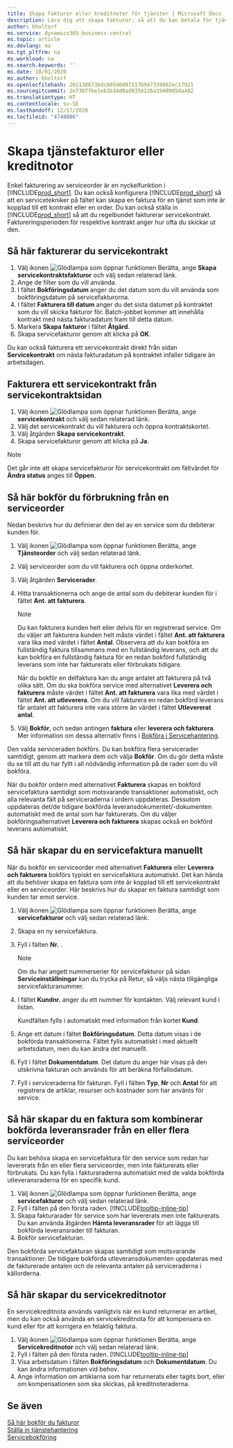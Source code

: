 ```yaml
---
title: Skapa fakturor eller kreditnotor för tjänster | Microsoft Docs
description: Lära dig att skapa fakturor, så att du kan betala för tjänsten.
author: bholtorf
ms.service: dynamics365-business-central
ms.topic: article
ms.devlang: na
ms.tgt_pltfrm: na
ms.workload: na
ms.search.keywords: ''
ms.date: 10/01/2020
ms.author: bholtorf
ms.openlocfilehash: 201138673bdc085d6097117b947359802ec17921
ms.sourcegitcommit: 2e7307fbe1eb3b34d0ad9356226a19409054a402
ms.translationtype: HT
ms.contentlocale: sv-SE
ms.lasthandoff: 12/17/2020
ms.locfileid: "4748086"
---
```

# <a name="create-service-invoices-or-credit-memos"></a>Skapa tjänstefakturor eller kreditnotor
Enkel fakturering av serviceorder är en nyckelfunktion i [!INCLUDE[prod_short](includes/prod_short.md)]. Du kan också konfigurera [!INCLUDE[prod_short](includes/prod_short.md)] så att en servicetekniker på fältet kan skapa en faktura för en tjänst som inte är kopplad till ett kontrakt eller en order. Du kan också ställa in [!INCLUDE[prod_short](includes/prod_short.md)] så att du regelbundet fakturerar servicekontrakt. Faktureringsperioden för respektive kontrakt anger hur ofta du skickar ut den.

## <a name="to-invoice-several-service-contracts"></a>Så här fakturerar du servicekontrakt

1. Välj ikonen ![Glödlampa som öppnar funktionen Berätta](media/ui-search/search_small.png "Berätta vad du vill göra"), ange **Skapa servicekontraktsfakturor** och välj sedan relaterad länk.  
2. Ange de filter som du vill använda.  
3. I fältet **Bokföringsdatum** anger du det datum som du vill använda som bokföringsdatum på servicefakturorna.  
4. I fältet **Fakturera till datum** anger du det sista datumet på kontraktet som du vill skicka fakturor för. Batch-jobbet kommer att innehålla kontrakt med nästa fakturadatum fram till detta datum.  
5. Markera **Skapa fakturor** i fältet **Åtgärd**.  
6. Skapa servicefakturor genom att klicka på **OK**.  
  
Du kan också fakturera ett servicekontrakt direkt från sidan **Servicekontrakt** om nästa fakturadatum på kontraktet infaller tidigare än arbetsdagen.

## <a name="to-invoice-a-service-contract-from-the-service-contract-page"></a>Fakturera ett servicekontrakt från servicekontraktsidan   
1. Välj ikonen ![Glödlampa som öppnar funktionen Berätta](media/ui-search/search_small.png "Berätta vad du vill göra"), ange **servicekontrakt** och välj sedan relaterad länk.  
2. Välj det servicekontrakt du vill fakturera och öppna kontraktskortet.  
3. Välj åtgärden **Skapa servicekontrakt**. 
4. Skapa servicefakturor genom att klicka på **Ja**.  
  
  > [!NOTE]  
  > Det går inte att skapa servicefakturor för servicekontrakt om fältvärdet för **Ändra status** anges till **Öppen**.  

## <a name="to-post-an-invoice-from-a-service-order"></a>Så här bokför du förbrukning från en serviceorder  
Nedan beskrivs hur du definierar den del av en service som du debiterar kunden för.  

1. Välj ikonen ![Glödlampa som öppnar funktionen Berätta](media/ui-search/search_small.png "Berätta vad du vill göra"), ange **Tjänsteorder** och välj sedan relaterad länk.  
2. Välj serviceorder som du vill fakturera och öppna orderkortet.  
3. Välj åtgärden **Servicerader**.  
4. Hitta transaktionerna och ange de antal som du debiterar kunden för i fältet **Ant. att fakturera**.  
  
   > [!NOTE]  
   > Du kan fakturera kunden helt eller delvis för en registrerad service. Om du väljer att fakturera kunden helt måste värdet i fältet **Ant. att fakturera** vara lika med värdet i fältet **Antal**. Observera att du kan bokföra en fullständig faktura tillsammans med en fullständig leverans, och att du kan bokföra en fullständig faktura för en redan bokförd fullständig leverans som inte har fakturerats eller förbrukats tidigare.  
   >  
   > När du bokför en delfaktura kan du ange antalet att fakturera på två olika sätt. Om du ska bokföra service med alternativet **Leverera och fakturera** måste värdet i fältet **Ant. att fakturera** vara lika med värdet i fältet  **Ant. att utleverera**. Om du vill fakturera en redan bokförd leverans får antalet att fakturera inte vara större än värdet i fältet **Utlevererat antal**.  
  
5. Välj **Bokför**, och sedan antingen **faktura** eller **leverera och fakturera**. Mer information om dessa alternativ finns i [Bokföra i Servicehantering](service-service-posting.md).  
  
 Den valda serviceraden bokförs. Du kan bokföra flera servicerader samtidigt, genom att markera dem och välja **Bokför**. Om du gör detta måste du se till att du har fyllt i all nödvändig information på de rader som du vill bokföra.  
  
 När du bokför ordern med alternativet **Fakturera** skapas en bokförd servicefaktura samtidigt som motsvarande transaktioner automatiskt, och alla relevanta fält på serviceraderna i ordern uppdateras. Dessutom uppdateras det/de tidigare bokförda leveransdokumentet/-dokumenten automatiskt med de antal som har fakturerats. Om du väljer bokföringsalternativet **Leverera och fakturera** skapas också en bokförd leverans automatiskt.

## <a name="to-create-a-service-invoice-manually"></a>Så här skapar du en servicefaktura manuellt  
När du bokför en serviceorder med alternativet **Fakturera** eller **Leverera och fakturera** bokförs typiskt en servicefaktura automatiskt. Det kan hända att du behöver skapa en faktura som inte är kopplad till ett servicekontrakt eller en serviceorder. Här beskrivs hur du skapar en faktura samtidigt som kunden tar emot service.  

1. Välj ikonen ![Glödlampa som öppnar funktionen Berätta](media/ui-search/search_small.png "Berätta vad du vill göra"), ange **servicefakturor** och välj sedan relaterad länk.  
2. Skapa en ny servicefaktura.  
3. Fyll i fälten **Nr.** .  
  
    > [!NOTE]  
    >  Om du har angett nummerserier för servicefakturor på sidan **Serviceinställningar** kan du trycka på Retur, så väljs nästa tillgängliga servicefakturanummer.  
  
4. I fältet **Kundnr.** anger du ett nummer för kontakten. Välj relevant kund i listan.  
  
    Kundfälten fylls i automatiskt med information från kortet **Kund**.  
  
5. Ange ett datum i fältet **Bokföringsdatum**. Detta datum visas i de bokförda transaktionerna. Fältet fylls automatiskt i med aktuellt arbetsdatum, men du kan ändra det manuellt.  
6. Fyll i fältet **Dokumentdatum**. Det datum du anger här visas på den utskrivna fakturan och används för att beräkna förfallodatum.  
7. Fyll i serviceraderna för fakturan. Fyll i fälten **Typ**, **Nr** och **Antal** för att registrera de artiklar, resurser och kostnader som har använts för service. 

## <a name="to-create-an-invoice-that-combines-posted-shipment-lines-from-one-or-more-service-orders"></a>Så här skapar du en faktura som kombinerar bokförda leveransrader från en eller flera serviceorder 
Du kan behöva skapa en servicefaktura för den service som redan har levererats från en eller flera serviceorder, men inte fakturerats eller förbrukats. Du kan fylla i fakturaraderna automatiskt med de valda bokförda utleveransraderna för en specifik kund.  

1. Välj ikonen ![Glödlampa som öppnar funktionen Berätta](media/ui-search/search_small.png "Berätta vad du vill göra"), ange **servicefakturor** och välj sedan relaterad länk.  
2. Fyll i fälten på den första raden. [!INCLUDE[tooltip-inline-tip](includes/tooltip-inline-tip_md.md)] 
3. Skapa fakturarader för service som har levererats men inte fakturerats. Du kan använda åtgärden **Hämta leveransrader** för att lägga till bokförda leveransrader till fakturan.  
4. Bokför servicefakturan.  
  
 Den bokförda servicefakturan skapas samtidigt som motsvarande transaktioner. De tidigare bokförda utleveransdokumenten uppdateras med de fakturerade antalen och de relevanta antalen på serviceraderna i källorderna.  

## <a name="to-create-a-service-credit-memo"></a>Så här skapar du servicekreditnotor  
En servicekreditnota används vanligtvis när en kund returnerar en artikel, men du kan också använda en servicekreditnota för att kompensera en kund eller för att korrigera en felaktig faktura.  

1. Välj ikonen ![Glödlampa som öppnar funktionen Berätta](media/ui-search/search_small.png "Berätta vad du vill göra"), ange **Servicekreditnotor** och välj sedan relaterad länk.  
2. Fyll i fälten på den första raden. [!INCLUDE[tooltip-inline-tip](includes/tooltip-inline-tip_md.md)]
3. Visa arbetsdatum i fälten **Bokföringsdatum** och **Dokumentdatum**. Du kan ändra informationen vid behov.    
4. Ange information om artiklarna som har returnerats eller tagits bort, eller om kompensationen som ska skickas, på kreditnoteraderna.  

## <a name="see-also"></a>Se även
[Så här bokför du fakturor](service-how-to-post-service-orders.md)  
[Ställa in tjänstehantering](service-setup-service.md)  
[Servicebokföring](service-service-posting.md)  
